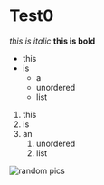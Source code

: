  # Test0

*this is italic*
__this is bold__

* this 
* is
  * a
  * unordered
  * list

1. this
1. is
1. an
   1. unordered
   1. list

![random pics](https://www.google.com/url?sa=i&url=https%3A%2F%2Fwww.shutterstock.com%2Fcategory%2Fnature&psig=AOvVaw0lPrtNwfkMB_6I_MJOs1Fs&ust=1583955154021000&source=images&cd=vfe&ved=0CAIQjRxqFwoTCKiZx6DUkOgCFQAAAAAdAAAAABAD)

